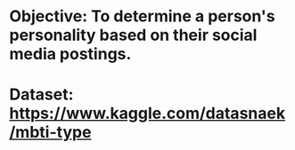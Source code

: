 # Objective: To determine a person's personality based on their social media postings.
# Dataset: https://www.kaggle.com/datasnaek/mbti-type
